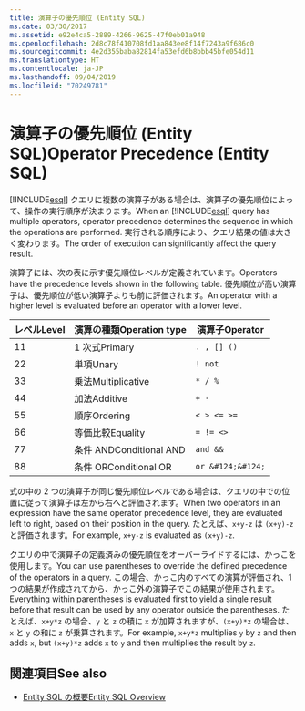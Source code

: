 ```yaml
---
title: 演算子の優先順位 (Entity SQL)
ms.date: 03/30/2017
ms.assetid: e92e4ca5-2889-4266-9625-47f0eb01a948
ms.openlocfilehash: 2d8c78f410708fd1aa843ee8f14f7243a9f686c0
ms.sourcegitcommit: 4e2d355baba82814fa53efd6b8bbb45bfe054d11
ms.translationtype: HT
ms.contentlocale: ja-JP
ms.lasthandoff: 09/04/2019
ms.locfileid: "70249781"
---
```

# <a name="operator-precedence-entity-sql"></a><span data-ttu-id="ab1ad-102">演算子の優先順位 (Entity SQL)</span><span class="sxs-lookup"><span data-stu-id="ab1ad-102">Operator Precedence (Entity SQL)</span></span>
<span data-ttu-id="ab1ad-103">[!INCLUDE[esql](../../../../../../includes/esql-md.md)] クエリに複数の演算子がある場合は、演算子の優先順位によって、操作の実行順序が決まります。</span><span class="sxs-lookup"><span data-stu-id="ab1ad-103">When an [!INCLUDE[esql](../../../../../../includes/esql-md.md)] query has multiple operators, operator precedence determines the sequence in which the operations are performed.</span></span> <span data-ttu-id="ab1ad-104">実行される順序により、クエリ結果の値は大きく変わります。</span><span class="sxs-lookup"><span data-stu-id="ab1ad-104">The order of execution can significantly affect the query result.</span></span>  
  
 <span data-ttu-id="ab1ad-105">演算子には、次の表に示す優先順位レベルが定義されています。</span><span class="sxs-lookup"><span data-stu-id="ab1ad-105">Operators have the precedence levels shown in the following table.</span></span> <span data-ttu-id="ab1ad-106">優先順位が高い演算子は、優先順位が低い演算子よりも前に評価されます。</span><span class="sxs-lookup"><span data-stu-id="ab1ad-106">An operator with a higher level is evaluated before an operator with a lower level.</span></span>  
  
|<span data-ttu-id="ab1ad-107">レベル</span><span class="sxs-lookup"><span data-stu-id="ab1ad-107">Level</span></span>|<span data-ttu-id="ab1ad-108">演算の種類</span><span class="sxs-lookup"><span data-stu-id="ab1ad-108">Operation type</span></span>|<span data-ttu-id="ab1ad-109">演算子</span><span class="sxs-lookup"><span data-stu-id="ab1ad-109">Operator</span></span>|  
|-----------|--------------------|--------------|  
|<span data-ttu-id="ab1ad-110">1</span><span class="sxs-lookup"><span data-stu-id="ab1ad-110">1</span></span>|<span data-ttu-id="ab1ad-111">1 次式</span><span class="sxs-lookup"><span data-stu-id="ab1ad-111">Primary</span></span>|`. , [] ()`|  
|<span data-ttu-id="ab1ad-112">2</span><span class="sxs-lookup"><span data-stu-id="ab1ad-112">2</span></span>|<span data-ttu-id="ab1ad-113">単項</span><span class="sxs-lookup"><span data-stu-id="ab1ad-113">Unary</span></span>|`! not`|  
|<span data-ttu-id="ab1ad-114">3</span><span class="sxs-lookup"><span data-stu-id="ab1ad-114">3</span></span>|<span data-ttu-id="ab1ad-115">乗法</span><span class="sxs-lookup"><span data-stu-id="ab1ad-115">Multiplicative</span></span>|`* / %`|  
|<span data-ttu-id="ab1ad-116">4</span><span class="sxs-lookup"><span data-stu-id="ab1ad-116">4</span></span>|<span data-ttu-id="ab1ad-117">加法</span><span class="sxs-lookup"><span data-stu-id="ab1ad-117">Additive</span></span>|`+ -`|  
|<span data-ttu-id="ab1ad-118">5</span><span class="sxs-lookup"><span data-stu-id="ab1ad-118">5</span></span>|<span data-ttu-id="ab1ad-119">順序</span><span class="sxs-lookup"><span data-stu-id="ab1ad-119">Ordering</span></span>|`< > <= >=`|  
|<span data-ttu-id="ab1ad-120">6</span><span class="sxs-lookup"><span data-stu-id="ab1ad-120">6</span></span>|<span data-ttu-id="ab1ad-121">等価比較</span><span class="sxs-lookup"><span data-stu-id="ab1ad-121">Equality</span></span>|`= != <>`|  
|<span data-ttu-id="ab1ad-122">7</span><span class="sxs-lookup"><span data-stu-id="ab1ad-122">7</span></span>|<span data-ttu-id="ab1ad-123">条件 AND</span><span class="sxs-lookup"><span data-stu-id="ab1ad-123">Conditional AND</span></span>|`and &&`|  
|<span data-ttu-id="ab1ad-124">8</span><span class="sxs-lookup"><span data-stu-id="ab1ad-124">8</span></span>|<span data-ttu-id="ab1ad-125">条件 OR</span><span class="sxs-lookup"><span data-stu-id="ab1ad-125">Conditional OR</span></span>|`or &#124;&#124;`|  
  
 <span data-ttu-id="ab1ad-126">式の中の 2 つの演算子が同じ優先順位レベルである場合は、クエリの中での位置に従って演算子は左から右へと評価されます。</span><span class="sxs-lookup"><span data-stu-id="ab1ad-126">When two operators in an expression have the same operator precedence level, they are evaluated left to right, based on their position in the query.</span></span> <span data-ttu-id="ab1ad-127">たとえば、`x+y-z` は `(x+y)-z` と評価されます。</span><span class="sxs-lookup"><span data-stu-id="ab1ad-127">For example, `x+y-z` is evaluated as `(x+y)-z`.</span></span>  
  
 <span data-ttu-id="ab1ad-128">クエリの中で演算子の定義済みの優先順位をオーバーライドするには、かっこを使用します。</span><span class="sxs-lookup"><span data-stu-id="ab1ad-128">You can use parentheses to override the defined precedence of the operators in a query.</span></span> <span data-ttu-id="ab1ad-129">この場合、かっこ内のすべての演算が評価され、1 つの結果が作成されてから、かっこ外の演算子でこの結果が使用されます。</span><span class="sxs-lookup"><span data-stu-id="ab1ad-129">Everything within parentheses is evaluated first to yield a single result before that result can be used by any operator outside the parentheses.</span></span> <span data-ttu-id="ab1ad-130">たとえば、`x+y*z` の場合、`y` と `z` の積に `x` が加算されますが、`(x+y)*z` の場合は、`x` と `y` の和に `z` が乗算されます。</span><span class="sxs-lookup"><span data-stu-id="ab1ad-130">For example, `x+y*z` multiplies `y` by `z` and then adds `x`, but `(x+y)*z` adds `x` to `y` and then multiplies the result by `z`.</span></span>  
  
## <a name="see-also"></a><span data-ttu-id="ab1ad-131">関連項目</span><span class="sxs-lookup"><span data-stu-id="ab1ad-131">See also</span></span>

- [<span data-ttu-id="ab1ad-132">Entity SQL の概要</span><span class="sxs-lookup"><span data-stu-id="ab1ad-132">Entity SQL Overview</span></span>](entity-sql-overview.md)
